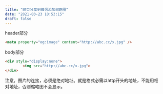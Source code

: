 ```yaml
---
title: "网页分享到微信添加缩略图"
date: "2021-03-23 10:53:15"
draft: false
---
```

header部分
```html
<meta property="og:image" content="http://abc.cc/x.jpg" />
```

body部分

```html
<div style="display:none">
        <img src="http://abc.cc/x.jpg">
</div>
```

注意，图片的连接，必须是绝对地址。就是格式必需以http开头的地址，不能用相对地址，否则缩略图不会显示。

